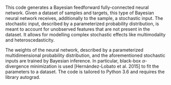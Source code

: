 This code generates a Bayesian feedforward fully-connected neural network. Given a dataset of samples and targets, this type of Bayesian neural network receives, additionally to the sample, a stochastic input. The stochastic input, described by a parameterized probability distribution, is meant to account for unobserved features that are not present in the dataset. It allows for modelling complex stochastic effects like multimodality and heteroscedasticity.

The weights of the neural network, described by a parameterized multidimensional probability distribution, and the aforementioned stochastic inputs are trained by Bayesian inference. In particular, black-box $\alpha$-divergence minimization is used [Hernández-Lobato et al. 2015] to fit the parameters to a dataset. The code is tailored to Python 3.6 and requires the library autograd.
